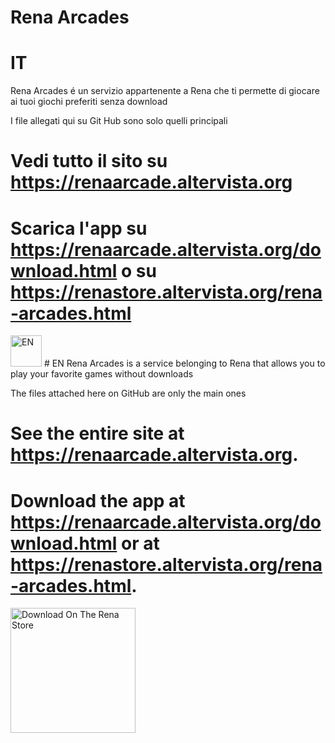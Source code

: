 # Rena Arcades
# IT
Rena Arcades é un servizio appartenente a Rena che ti permette di giocare ai tuoi giochi preferiti senza download

I file allegati qui su Git Hub sono solo quelli principali

# Vedi tutto il sito su https://renaarcade.altervista.org
# Scarica l'app su https://renaarcade.altervista.org/download.html o su https://renastore.altervista.org/rena-arcades.html

<img src="https://renaarcade.altervista.org/flagen.png" alt="EN" width="50"> # EN
Rena Arcades is a service belonging to Rena that allows you to play your favorite games without downloads

The files attached here on GitHub are only the main ones

# See the entire site at https://renaarcade.altervista.org.
# Download the app at https://renaarcade.altervista.org/download.html or at https://renastore.altervista.org/rena-arcades.html.
<a href="https://renastore.altervista.org/rena-arcades.html">
    <img src="https://renadeveloper.altervista.org/downloadrs.png" alt="Download On The Rena Store" width="200">
</a>
